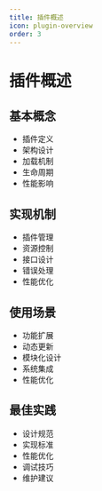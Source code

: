 ```yaml
---
title: 插件概述
icon: plugin-overview
order: 3
---
```


# 插件概述

## 基本概念
- 插件定义
- 架构设计
- 加载机制
- 生命周期
- 性能影响

## 实现机制
- 插件管理
- 资源控制
- 接口设计
- 错误处理
- 性能优化

## 使用场景
- 功能扩展
- 动态更新
- 模块化设计
- 系统集成
- 性能优化

## 最佳实践
- 设计规范
- 实现标准
- 性能优化
- 调试技巧
- 维护建议
